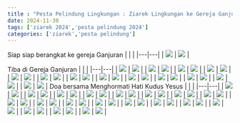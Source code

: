 ```yaml
---
title : "Pesta Pelindung Lingkungan : Ziarek Lingkungan ke Gereja Ganjuran , Gua Maria Tritis"
date: 2024-11-30
tags: ['ziarek 2024','pesta pelindung 2024']
categories: ['ziarek','pesta pelindung']
---
```

Siap siap berangkat ke gereja Ganjuran 
| | |
|---|---|
| ![](/img/IMG-20241130-WA0009.avif) | ![](/img/IMG-20241130-WA0011.avif) |

Tiba di Gereja Ganjuran
| | |
|---|---|
| ![](/img//ganjuran.avif)           | ![](/img/IMG-20241130-WA0024(1).avif) |
| ![](/img/IMG-20241130-WA0026.avif) | ![](/img/IMG-20241130-WA0028.avif) |
| ![](/img/IMG-20241130-WA0030.avif) | ![](/img/IMG-20241130-WA0032.avif) |
| ![](/img/IMG-20241130-WA0044.avif) | ![](/img/IMG-20241130-WA0076.avif) |
| ![](/img/IMG-20241130-WA0082.avif) | ![](/img/IMG-20241130-WA0098.avif) |
| ![](/img/IMG-20241130-WA0100.avif) | ![](/img/IMG-20241130-WA0104.avif) |
| ![](/img/IMG-20241130-WA0122.avif) | ![](/img/IMG-20241130-WA0126.avif) |
| ![](/img/IMG-20241130-WA0130.avif) | ![](/img/IMG-20241130-WA0134.avif) |
| ![](/img/IMG-20241130-WA0321.avif) | ![](/img/IMG-20241130-WA0327.avif) |
| ![](/img/IMG-20241130-WA0331.avif) | ![](/img/IMG-20241130-WA0341.avif) |
| ![](/img/IMG-20241130-WA0343.avif) | ![](/img/IMG-20241130-WA0345.avif) |
| ![](/img/IMG-20241130-WA0081.avif) | ![](/img/IMG-20241130-WA0089.avif) |
| ![](/img/IMG-20241130-WA0092.avif) | ![](/img/IMG-20241130-WA0096.avif) |
Doa bersama Menghormati Hati Kudus Yesus
| | |
|---|---|
| ![](/img/IMG-20241130-WA0274.avif) | ![](/img/IMG-20241130-WA0276.avif) |
| ![](/img/IMG-20241130-WA0278.avif) | ![](/img/IMG-20241130-WA0280.avif) |
| ![](/img/IMG-20241130-WA0282.avif) | ![](/img/IMG-20241130-WA0286.avif) |
| ![](/img/IMG-20241130-WA0292.avif) | ![](/img/IMG-20241130-WA0294.avif) |
| ![](/img/IMG-20241130-WA0296.avif) | ![](/img/IMG-20241130-WA0300.avif) |
| ![](/img/IMG-20241130-WA0305.avif) | ![](/img/IMG-20241130-WA0307.avif) |
| ![](/img/IMG-20241130-WA0309.avif) | ![](/img/IMG-20241130-WA0311.avif) |
| ![](/img/IMG-20241130-WA0313.avif) | ![](/img/IMG-20241130-WA0315.avif) |
| ![](/img/IMG-20241130-WA0317.avif) | ![](/img/IMG-20241130-WA0335.avif) |
| ![](/img/IMG-20241130-WA0274.avif) | ![](/img/IMG-20241130-WA0276.avif) |
| ![](/img/IMG-20241130-WA0278.avif) | ![](/img/IMG-20241130-WA0280.avif) |
| ![](/img/IMG-20241130-WA0282.avif) | ![](/img/IMG-20241130-WA0286.avif) |
| ![](/img/IMG-20241130-WA0292.avif) | ![](/img/IMG-20241130-WA0294.avif) |
| ![](/img/IMG-20241130-WA0296.avif) | ![](/img/IMG-20241130-WA0300.avif) |
| ![](/img/IMG-20241130-WA0274.avif) | ![](/img/IMG-20241130-WA0276.avif) |
| ![](/img/IMG-20241130-WA0278.avif) | ![](/img/IMG-20241130-WA0280.avif) |
| ![](/img/IMG-20241130-WA0282.avif) | ![](/img/IMG-20241130-WA0286.avif) |
| ![](/img/IMG-20241130-WA0292.avif) | ![](/img/IMG-20241130-WA0294.avif) |
| ![](/img/IMG-20241130-WA0072.avif) | ![](/img/IMG-20241130-WA0074.avif) |

